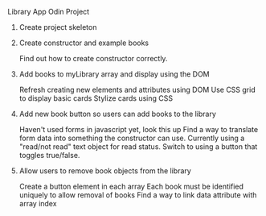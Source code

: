 Library App Odin Project

1. Create project skeleton <Done>

2. Create constructor and example books <Done>

   Find out how to create constructor correctly. <Done>

3. Add books to myLibrary array and display using the DOM <Done>

   Refresh creating new elements and attributes using DOM <Done>
   Use CSS grid to display basic cards <Done>
   Stylize cards using CSS

4. Add new book button so users can add books to the library

   Haven't used forms in javascript yet, look this up
   Find a way to translate form data into something the constructor can use.
   Currently using a "read/not read" text object for read status. Switch to using a button that toggles true/false.

5. Allow users to remove book objects from the library

   Create a button element in each array
   Each book must be identified uniquely to allow removal of books
   Find a way to link data attribute with array index
